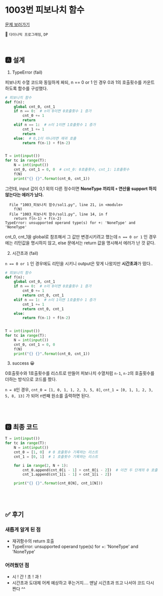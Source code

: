 # 1003번 피보나치 함수

[문제 보러가기](https://www.acmicpc.net/problem/1003)

🚩 `다이나믹 프로그래밍`, `DP`

<br>

## 🅰 설계

1. TypeError (fail)

피보나치 수열 코드와 동일하게 짜되, n == 0 or 1 인 경우 0과 1의 호출횟수를 카운트하도록 함수를 구성했다.

```python
# 피보나치 함수
def f(n):
    global cnt_0, cnt_1
    if n == 0:  # n이 0이면 0호출횟수 1 증가
        cnt_0 += 1
        return
    elif n == 1:  # n이 1이면 1호출횟수 1 증가
        cnt_1 += 1
        return
    else:  # 0,1이 아니라면 재귀 호출
        return f(n-1) + f(n-2)


T = int(input())
for tc in range(T):
    N = int(input())
    cnt_0, cnt_1 = 0, 0  # cnt_0: 0호출횟수, cnt_1: 1호출횟수
    f(N)
    print("{} {}".format(cnt_0, cnt_1))
```

그런데,  input 값이 0,1 외의 다른 정수이면 **NoneType 끼리의 `+` 연산을 support 하지 않는다는 에러가 났다.**

```
  File "1003_피보나치 함수/sol1.py", line 21, in <module>
    f(N)
  File "1003_피보나치 함수/sol1.py", line 14, in f
    return f(n-1) + f(n-2)
TypeError: unsupported operand type(s) for +: 'NoneType' and 'NoneType'
```

cnt_0, cnt_1을 global로 참조해서 그 값만 변경시키려고 했는데 `n == 0 or 1` 인 경우에는 리턴값을 명시하지 않고, else 문에서는 return 값을 명시해서 에러가 난 것 같다.



2. 시간초과 (fail)

`n == 0 or 1` 인 경우에도 리턴을 시키니 output은 맞게 나왔지만 **시간초과**가 떴다..

```python
# 피보나치 함수
def f(n):
    global cnt_0, cnt_1
    if n == 0:  # n이 0이면 0호출횟수 1 증가
        cnt_0 += 1
        return cnt_0, cnt_1
    elif n == 1:  # n이 1이면 1호출횟수 1 증가
        cnt_1 += 1
        return cnt_0, cnt_1
    else:
        return f(n-1) + f(n-2)


T = int(input())
for tc in range(T):
    N = int(input())
    cnt_0, cnt_1 = 0, 0
    f(N)
    print("{} {}".format(cnt_0, cnt_1))
```



3. success 😀

0호출횟수와 1호출횟수를 리스트로 만들어 피보나치 수열처럼 `n-1`, `n-2`의 호출횟수를 더하는 방식으로 코드를 짰다.

`n = 8`인 경우, `cnt_0 = [1, 0, 1, 1, 2, 3, 5, 8]`, `cnt_1 = [0, 1, 1, 2, 3, 5, 8, 13]` 가 되어 n번째 원소를 출력하면 된다.

<br><br>

## 🅱 최종 코드

```python
T = int(input())
for tc in range(T):
    N = int(input())
    cnt_0 = [1, 0]  # 0 호출횟수 기록하는 리스트
    cnt_1 = [0, 1]  # 1 호출횟수 기록하는 리스트

    for i in range(2, N + 1):
        cnt_0.append(cnt_0[i - 1] + cnt_0[i - 2])  # 이전 두 단계의 0 호출횟수를 더함
        cnt_1.append(cnt_1[i - 1] + cnt_1[i - 2])

    print("{} {}".format(cnt_0[N], cnt_1[N]))
```

<br><br>

## ✅ 후기

### 새롭게 알게 된 점

- 재귀함수의 return 호출
- TypeError: unsupported operand type(s) for +: 'NoneType' and 'NoneType'

### 어려웠던 점

- 시 ! 간 ! 초 ! 과 !
- 시간초과 도대체 어케 예상하고 푸는거지.... 맨날 시간초과 뜨고 나서야 코드 다시 짠다 ^^